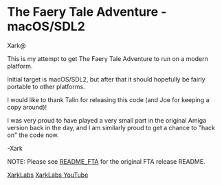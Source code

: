# The Faery Tale Adventure - macOS/SDL2

Xark@

This is my attempt to get The Faery Tale Adventure to run on a modern platform.

Initial target is macOS/SDL2, but after that it should hopefully be fairly portable to other platforms.

I would like to thank Talin for releasing this code (and Joe for keeping a copy around)!

I was very proud to have played a very small part in the original Amiga version back in the day, and I am similarly proud to get a chance to "hack on" the code now.

-Xark

NOTE: Please see [README_FTA](./README_FTA.md) for the original FTA release README.

[XarkLabs](https://XarkLabs.com)
[XarkLabs YouTube](https://www.youtube.com/@XarkLabs)
